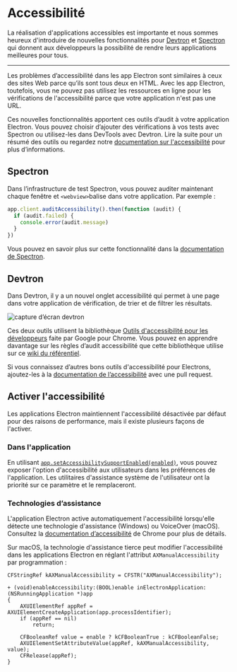 # Accessibilité

La réalisation d'applications accessibles est importante et nous sommes heureux d'introduire de nouvelles fonctionnalités pour [Devtron](https://electronjs.org/devtron) et [Spectron](https://electronjs.org/spectron) qui donnent aux développeurs la possibilité de rendre leurs applications meilleures pour tous.

* * *

Les problèmes d’accessibilité dans les app Electron sont similaires à ceux des sites Web parce qu’ils sont tous deux en HTML. Avec les app Electron, toutefois, vous ne pouvez pas utilisez les ressources en ligne pour les vérifications de l'accessibilité parce que votre application n'est pas une URL.

Ces nouvelles fonctionnalités apportent ces outils d’audit à votre application Electron. Vous pouvez choisir d’ajouter des vérifications à vos tests avec Spectron ou utilisez-les dans DevTools avec Devtron. Lire la suite pour un résumé des outils ou regardez notre [documentation sur l'accessibilité](https://electronjs.org/docs/tutorial/accessibility) pour plus d’informations.

## Spectron

Dans l’infrastructure de test Spectron, vous pouvez auditer maintenant chaque fenêtre et `<webview>`balise dans votre application. Par exemple :

```javascript
app.client.auditAccessibility().then(function (audit) {
  if (audit.failed) {
    console.error(audit.message)
  }
})
```

Vous pouvez en savoir plus sur cette fonctionnalité dans la [documentation de Spectron](https://github.com/electron/spectron#accessibility-testing).

## Devtron

Dans Devtron, il y a un nouvel onglet accessibilité qui permet à une page dans votre application de vérification, de trier et de filtrer les résultats.

![capture d’écran devtron](https://cloud.githubusercontent.com/assets/1305617/17156618/9f9bcd72-533f-11e6-880d-389115f40a2a.png)

Ces deux outils utilisent la bibliothèque [Outils d'accessibilité pour les développeurs](https://github.com/GoogleChrome/accessibility-developer-tools) faite par Google pour Chrome. Vous pouvez en apprendre davantage sur les règles d’audit accessibilité que cette bibliothèque utilise sur ce [wiki du référentiel](https://github.com/GoogleChrome/accessibility-developer-tools/wiki/Audit-Rules).

Si vous connaissez d’autres bons outils d'accessibilité pour Electrons, ajoutez-les à la [documentation de l’accessibilité](https://electronjs.org/docs/tutorial/accessibility) avec une pull request.

## Activer l'accessibilité

Les applications Electron maintiennent l'accessibilité désactivée par défaut pour des raisons de performance, mais il existe plusieurs façons de l'activer.

### Dans l'application

En utilisant [`app.setAccessibilitySupportEnabled(enabled)`](../api/app.md#appsetaccessibilitysupportenabledenabled-macos-windows), vous pouvez exposer l'option d'accessibilité aux utilisateurs dans les préférences de l'application. Les utilitaires d'assistance système de l'utilisateur ont la priorité sur ce paramètre et le remplaceront.

### Technologies d’assistance

L'application Electron active automatiquement l'accessibilité lorsqu'elle détecte une technologie d'assistance (Windows) ou VoiceOver (macOS). Consultez la [documentation d’accessibilité](https://www.chromium.org/developers/design-documents/accessibility#TOC-How-Chrome-detects-the-presence-of-Assistive-Technology) de Chrome pour plus de détails.

Sur macOS, la technologie d'assistance tierce peut modifier l'accessibilité dans les applications Electron en réglant l'attribut `AXManualAccessibility` par programmation :

```objc
CFStringRef kAXManualAccessibility = CFSTR("AXManualAccessibility");

+ (void)enableAccessibility:(BOOL)enable inElectronApplication:(NSRunningApplication *)app
{
    AXUIElementRef appRef = AXUIElementCreateApplication(app.processIdentifier);
    if (appRef == nil)
        return;

    CFBooleanRef value = enable ? kCFBooleanTrue : kCFBooleanFalse;
    AXUIElementSetAttributeValue(appRef, kAXManualAccessibility, value);
    CFRelease(appRef);
}
```